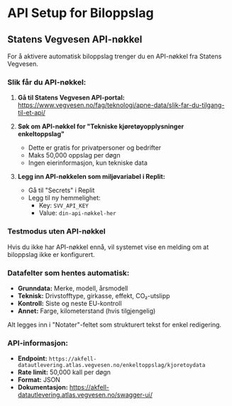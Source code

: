 # API Setup for Biloppslag

## Statens Vegvesen API-nøkkel

For å aktivere automatisk biloppslag trenger du en API-nøkkel fra Statens Vegvesen.

### Slik får du API-nøkkel:

1. **Gå til Statens Vegvesen API-portal:**
   https://www.vegvesen.no/fag/teknologi/apne-data/slik-far-du-tilgang-til-et-api/

2. **Søk om API-nøkkel for "Tekniske kjøretøyopplysninger enkeltoppslag"**
   - Dette er gratis for privatpersoner og bedrifter
   - Maks 50,000 oppslag per døgn
   - Ingen eierinformasjon, kun tekniske data

3. **Legg inn API-nøkkelen som miljøvariabel i Replit:**
   - Gå til "Secrets" i Replit
   - Legg til ny hemmelighet:
     - Key: `SVV_API_KEY`
     - Value: `din-api-nøkkel-her`

### Testmodus uten API-nøkkel

Hvis du ikke har API-nøkkel ennå, vil systemet vise en melding om at biloppslag ikke er konfigurert.

### Datafelter som hentes automatisk:

- **Grunndata:** Merke, modell, årsmodell
- **Teknisk:** Drivstofftype, girkasse, effekt, CO₂-utslipp
- **Kontroll:** Siste og neste EU-kontroll
- **Annet:** Farge, kilometerstand (hvis tilgjengelig)

Alt legges inn i "Notater"-feltet som strukturert tekst for enkel redigering.

### API-informasjon:

- **Endpoint:** `https://akfell-datautlevering.atlas.vegvesen.no/enkeltoppslag/kjoretoydata`
- **Rate limit:** 50,000 kall per døgn
- **Format:** JSON
- **Dokumentasjon:** https://akfell-datautlevering.atlas.vegvesen.no/swagger-ui/